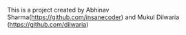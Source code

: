 This is a project created by Abhinav Sharma(https://github.com/insanecoder) and Mukul Dilwaria (https://github.com/dilwaria)
